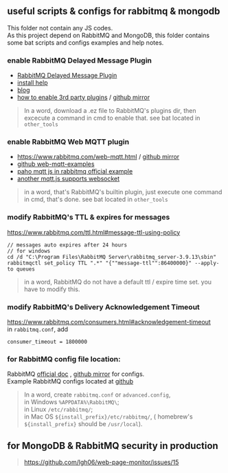 ## useful scripts & configs for rabbitmq & mongodb  
This folder not contain any JS codes.  
As this project depend on RabbitMQ and MongoDB, this folder contains some bat scripts and configs examples and help notes.  

### enable RabbitMQ Delayed Message Plugin  
- [RabbitMQ Delayed Message Plugin](https://github.com/rabbitmq/rabbitmq-delayed-message-exchange/releases)  
- [install help](https://github.com/rabbitmq/rabbitmq-delayed-message-exchange/tree/3.9.0#installation)  
- [blog](https://blog.rabbitmq.com/posts/2015/04/scheduling-messages-with-rabbitmq)  
- [how to enable 3rd party plugins](https://www.rabbitmq.com/installing-plugins.html) / [github mirror](https://github.com/rabbitmq/rabbitmq-website/blob/66c4d8a9123e9e7a4f785b485e2b9834e572956d/site/installing-plugins.md)  
> In a word, download a .ez file to RabbitMQ's plugins dir, then excecute a command in cmd to enable that.  see bat located in `other_tools`  

### enable RabbitMQ Web MQTT plugin  
- https://www.rabbitmq.com/web-mqtt.html / [github mirror](https://github.com/rabbitmq/rabbitmq-website/blob/66c4d8a9123e9e7a4f785b485e2b9834e572956d/site/web-mqtt.md)  
- [github web-mqtt-examples](https://github.com/rabbitmq/rabbitmq-server/tree/v3.9.x/deps/rabbitmq_web_mqtt_examples)  
- [paho mqtt js in rabbitmq official example](https://github.com/eclipse/paho.mqtt.javascript/blob/master/src/paho-mqtt.js)  
- [another mqtt.js supports websocket](https://github.com/mqttjs/MQTT.js)  
> in a word, that's RabbitMQ's builtin plugin,
just execute one command in cmd, that's done.  see bat located in `other_tools`  

### modify RabbitMQ's TTL & expires for messages  
https://www.rabbitmq.com/ttl.html#message-ttl-using-policy  
```
// messages auto expires after 24 hours
// for windows
cd /d "C:\Program Files\RabbitMQ Server\rabbitmq_server-3.9.13\sbin"
rabbitmqctl set_policy TTL ".*" "{""message-ttl"":86400000}" --apply-to queues
```  
> in a word, RabbitMQ do not have a default ttl / expire time set. you have to modify this.  

### modify RabbitMQ's Delivery Acknowledgement Timeout  
https://www.rabbitmq.com/consumers.html#acknowledgement-timeout  
in `rabbitmq.conf`, add  
```  
consumer_timeout = 1800000  
```  


### for RabbitMQ config file location:    
RabbitMQ [official doc](https://www.rabbitmq.com/configure.html) , [github mirror](https://github.com/rabbitmq/rabbitmq-website/blob/66c4d8a9123e9e7a4f785b485e2b9834e572956d/site/) for configs.  
Example RabbitMQ configs located at [github](https://github.com/rabbitmq/rabbitmq-server/tree/v3.9.x/deps/rabbit/docs)  
> In a word, create `rabbitmq.conf` or `advanced.config`,  
in Windows	`%APPDATA%\RabbitMQ\`;  
in Linux `/etc/rabbitmq/`;  
in Mac OS `${install_prefix}/etc/rabbitmq/`, ( homebrew's `${install_prefix}` should be  `/usr/local`).  

## for MongoDB & RabbitMQ security in production    
> https://github.com/lgh06/web-page-monitor/issues/15  



